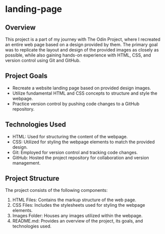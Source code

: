 # landing-page
## Overview
This project is a part of my journey with The Odin Project, where I recreated an entire web page based on a design provided by them. The primary goal was to replicate the layout and design of the provided images as closely as possible, while also gaining hands-on experience with HTML, CSS, and version control using Git and GitHub.

## Project Goals
- Recreate a website landing page based on provided design images.
- Utilize fundamental HTML and CSS concepts to structure and style the webpage.
- Practice version control by pushing code changes to a GitHub repository.

## Technologies Used
- HTML: Used for structuring the content of the webpage.
- CSS: Utilized for styling the webpage elements to match the provided design.
- Git: Employed for version control and tracking code changes.
- GitHub: Hosted the project repository for collaboration and version management.

## Project Structure
The project consists of the following components:
1. HTML Files: Contains the markup structure of the web page.
2. CSS Files: Includes the stylesheets used for styling the webpage elements.
3. Images Folder: Houses any images utilized within the webpage.
4. README.md: Provides an overview of the project, its goals, and technologies used.